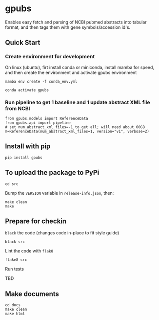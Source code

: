 # gpubs

Enables easy fetch and parsing of NCBI pubmed abstracts into tabular format, and then tags them with gene symbols/accession id's.

## Quick Start

### Create environment for development
On linux (ubuntu), firt install conda or miniconda, install mamba for speed, and then create the environment and activate gpubs environment
```
mamba env create -f conda_env.yml
```
```
conda activate gpubs
```
### Run pipeline to get 1 baseline and 1 update abstract XML file from NCBI
```
from gpubs.models import ReferenceData
from gpubs.api import pipeline
# set num_abstract_xml_files=-1 to get all; will need about 60GB
m=ReferenceData(num_abstract_xml_files=1, version="v1", verbose=2)
```

## Install with pip
```
pip install gpubs
```

## To upload the package to PyPi

```
cd src
```

Bump the `VERSION` variable in `release-info.json`, then:

```
make clean
make
```
## Prepare for checkin
`black` the code (changes code in-place to fit style guide)
```
black src
```
Lint the code with `flak8`
```
flake8 src
```
Run tests

TBD


## Make documents
```
cd docs
make clean
make html
```

